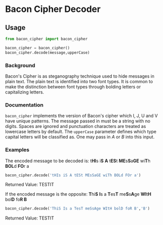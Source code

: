 # Bacon Cipher Decoder

## Usage

```python
from bacon_cipher import bacon_cipher

bacon_cipher = bacon_cipher()
bacon_cipher.decode(message,upperCase)
```

### Background

Bacon's Cipher is as steganography technique used to hide messages in plain text. The plain text is identified into two font types. It is common to make the distinction between font types through bolding letters or capitalizing letters.

### Documentation 

```bacon_cipher``` implements the version of Bacon's cipher which I, J, U and V have unique patterns. The message passed in must be a string with no digits. Spaces are ignored and punctuation characters are treated as lowercase letters by default. The ```upperCase``` parameter defines which type capital letters will be classified as. One may pass in _A_ or _B_ into this input. 

### Examples

The encoded message to be decoded is: t**HI**s i**S** **A** t**ES**t **ME**s**S**a**GE** wi**T**h **BOL**d **FO**r a 

```python
bacon_cipher.decode('tHIs iS A tESt MEsSaGE wiTh BOLd FOr a')
```
Returned Value: TESTIT

If the encoded message is the opposite: **T**hi**S** **I**s a **T**es**T** me**S**s**A**ge **WI**t**H** bol**D** fo**R B**

```python
bacon_cipher.decode('ThiS Is a TesT meSsAge WItH bolD foR B','B')
```
Returned Value: TESTIT

